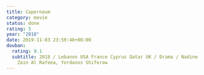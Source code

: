 ```yaml
---
title: Capernaum
category: movie
status: done
rating: 5
year: "2018"
date: 2019-11-03 23:59:48+08:00
douban:
  rating: 9.1
  subtitle: 2018 / Lebanon USA France Cyprus Qatar UK / Drama / Nadine Labaki /
    Zain Al Rafeea, Yordanos Shiferaw
---
```



